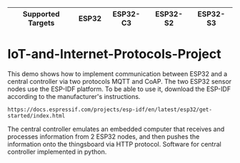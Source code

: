 | Supported Targets | ESP32 | ESP32-C3 | ESP32-S2 | ESP32-S3 |
| ----------------- | ----- | -------- | -------- | -------- |

# IoT-and-Internet-Protocols-Project
This demo shows how to implement communication between ESP32 and a central controller via two protocols MQTT and CoAP. The two ESP32 sensor nodes use the ESP-IDF platform. To be able to use it, download the ESP-IDF according to the manufacturer's instructions.
```
https://docs.espressif.com/projects/esp-idf/en/latest/esp32/get-started/index.html
```
The central controller emulates an embedded computer that receives and processes information from 2 ESP32 nodes, and then pushes the information onto the thingsboard via HTTP protocol. Software for central controller implemented in python.


